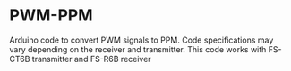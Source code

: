 # PWM-PPM
Arduino code to convert PWM signals to PPM. 
Code specifications may vary depending on the receiver and transmitter. 
This code works with FS-CT6B transmitter and FS-R6B receiver
